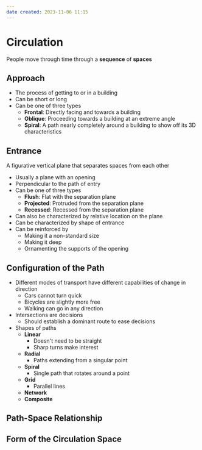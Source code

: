 ```yaml
---
date created: 2023-11-06 11:15
---
```


# Circulation

People move through time through a **sequence** of **spaces**

## Approach

- The process of getting to or in a building
- Can be short or long
- Can be one of three types
  - **Frontal**: Directly facing and towards a building
  - **Oblique**: Proceeding towards a building at an extreme angle
  - **Spiral**: A path nearly completely around a building to show off its 3D characteristics

## Entrance

A figurative vertical plane that separates spaces from each other

- Usually a plane with an opening
- Perpendicular to the path of entry
- Can be one of three types
  - **Flush**: Flat with the separation plane
  - **Projected**: Protruded from the separation plane
  - **Recessed**: Recessed from the separation plane
- Can also be characterized by relative location on the plane
- Can be characterized by shape of entrance
- Can be reinforced by
  - Making it a non-standard size
  - Making it deep
  - Ornamenting the supports of the opening

## Configuration of the Path

- Different modes of transport have different capabilities of change in direction
	- Cars cannot turn quick
	- Bicycles are slightly more free
	- Walking can go in any direction
- Intersections are decisions
	- Should establish a dominant route to ease decisions
- Shapes of paths
	- **Linear**
		- Doesn't need to be straight
		- Sharp turns make interest
	- **Radial**
		- Paths extending from a singular point
	- **Spiral**
		- Single path that rotates around a point
	- **Grid**
		- Parallel lines 
	- **Network**
	- **Composite**

## Path-Space Relationship

## Form of the Circulation Space
